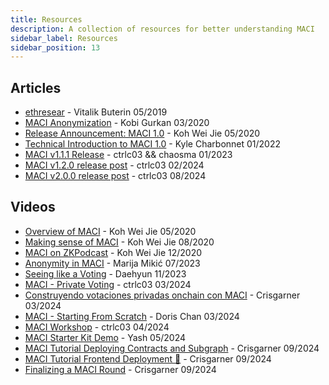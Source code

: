 ```yaml
---
title: Resources
description: A collection of resources for better understanding MACI
sidebar_label: Resources
sidebar_position: 13
---
```


## Articles

- [ethresear](https://ethresear.ch/t/minimal-anti-collusion-infrastructure/5413) - Vitalik Buterin 05/2019
- [MACI Anonymization](https://ethresear.ch/t/maci-anonymization-using-rerandomizable-encryption/7054) - Kobi Gurkan 03/2020
- [Release Announcement: MACI 1.0](/blog/maci-1-0-release) - Koh Wei Jie 05/2020
- [Technical Introduction to MACI 1.0](/blog/maci-1-0-technical-introduction) - Kyle Charbonnet 01/2022
- [MACI v1.1.1 Release](/blog/maci-v1-1-1-release) - ctrlc03 && chaosma 01/2023
- [MACI v1.2.0 release post](/blog/maci-v1-2-0-release) - ctrlc03 02/2024
- [MACI v2.0.0 release post](/blog/2024-v2) - ctrlc03 08/2024

## Videos

- [Overview of MACI](https://www.youtube.com/watch?v=sKuNj_IQVYI) - Koh Wei Jie 05/2020
- [Making sense of MACI](https://www.youtube.com/watch?v=ooxgPzdaZ_s) - Koh Wei Jie 08/2020
- [MACI on ZKPodcast](https://www.youtube.com/watch?v=f9nUGPD5I3o) - Koh Wei Jie 12/2020
- [Anonymity in MACI](https://www.youtube.com/watch?v=X54LaXfJTn4) - Marija Mikić 07/2023
- [Seeing like a Voting](https://youtu.be/euhugXsTUgY?si=jNhqmvFYD9F0r-tB) - Daehyun 11/2023
- [MACI - Private Voting](https://www.youtube.com/watch?v=85bZwcQIgEo&t=1382s) - ctrlc03 03/2024
- [Construyendo votaciones privadas onchain con MACI](https://www.youtube.com/watch?v=3u5VJJsKLfg) - Crisgarner 03/2024
- [MACI - Starting From Scratch](https://www.youtube.com/watch?v=qVuhWlHnQF0) - Doris Chan 03/2024
- [MACI Workshop](https://www.youtube.com/watch?v=AimgqnMjG0o) - ctrlc03 04/2024
- [MACI Starter Kit Demo](https://www.youtube.com/watch?v=pYoBLLtVEoI&t=1s) - Yash 05/2024
- [MACI Tutorial Deploying Contracts and Subgraph](https://www.youtube.com/watch?v=-QA0VB9EUMk) - Crisgarner 09/2024
- [MACI Tutorial Frontend Deployment 🚀](https://www.youtube.com/watch?v=q0yS8RfwDcw) - Crisgarner 09/2024
- [Finalizing a MACI Round](https://www.youtube.com/watch?v=nlS3hOC0ljw) - Crisgarner 09/2024
